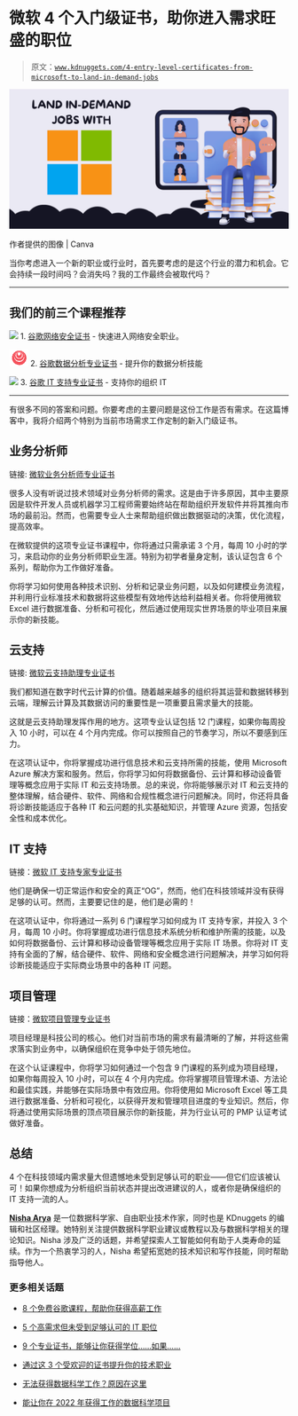 # 微软 4 个入门级证书，助你进入需求旺盛的职位

> 原文：[`www.kdnuggets.com/4-entry-level-certificates-from-microsoft-to-land-in-demand-jobs`](https://www.kdnuggets.com/4-entry-level-certificates-from-microsoft-to-land-in-demand-jobs)

![微软职位](img/a71f8b0dd39d3d8e13e4cd06019960ae.png)

作者提供的图像 | Canva

当你考虑进入一个新的职业或行业时，首先要考虑的是这个行业的潜力和机会。它会持续一段时间吗？会消失吗？我的工作最终会被取代吗？

* * *

## 我们的前三个课程推荐

![](img/0244c01ba9267c002ef39d4907e0b8fb.png) 1\. [谷歌网络安全证书](https://www.kdnuggets.com/google-cybersecurity) - 快速进入网络安全职业。

![](img/e225c49c3c91745821c8c0368bf04711.png) 2\. [谷歌数据分析专业证书](https://www.kdnuggets.com/google-data-analytics) - 提升你的数据分析技能

![](img/0244c01ba9267c002ef39d4907e0b8fb.png) 3\. [谷歌 IT 支持专业证书](https://www.kdnuggets.com/google-itsupport) - 支持你的组织 IT

* * *

有很多不同的答案和问题。你要考虑的主要问题是这份工作是否有需求。在这篇博客中，我将介绍两个特别为当前市场需求工作定制的新入门级证书。

## 业务分析师

链接: [微软业务分析师专业证书](https://imp.i384100.net/eKV5z6)

很多人没有听说过技术领域对业务分析师的需求。这是由于许多原因，其中主要原因是软件开发人员或机器学习工程师需要始终站在帮助组织开发软件并将其推向市场的最前沿。然而，也需要专业人士来帮助组织做出数据驱动的决策，优化流程，提高效率。

在微软提供的这项专业证书课程中，你将通过只需承诺 3 个月，每周 10 小时的学习，来启动你的业务分析师职业生涯。特别为初学者量身定制，该认证包含 6 个系列，帮助你为工作做好准备。

你将学习如何使用各种技术识别、分析和记录业务问题，以及如何建模业务流程，并利用行业标准技术和数据将这些模型有效地传达给利益相关者。你将使用微软 Excel 进行数据准备、分析和可视化，然后通过使用现实世界场景的毕业项目来展示你的新技能。

## 云支持

链接: [微软云支持助理专业证书](https://imp.i384100.net/B0ZVv0)

我们都知道在数字时代云计算的价值。随着越来越多的组织将其运营和数据转移到云端，理解云计算及其数据访问的重要性是一项重要且需求量大的技能。

这就是云支持助理发挥作用的地方。这项专业认证包括 12 门课程，如果你每周投入 10 小时，可以在 4 个月内完成。你可以按照自己的节奏学习，所以不要感到压力。

在这项认证中，你将掌握成功进行信息技术和云支持所需的技能，使用 Microsoft Azure 解决方案和服务。然后，你将学习如何将数据备份、云计算和移动设备管理等概念应用于实际 IT 和云支持场景。总的来说，你将能够展示对 IT 和云支持的整体理解，结合硬件、软件、网络和合规性概念进行问题解决。同时，你还将具备将诊断技能适应于各种 IT 和云问题的扎实基础知识，并管理 Azure 资源，包括安全性和成本优化。

## IT 支持

链接：[微软 IT 支持专家专业证书](https://imp.i384100.net/6erQYE)

他们是确保一切正常运作和安全的真正“OG”，然而，他们在科技领域并没有获得足够的认可。然而，主要要记住的是，他们是必需的！

在这项认证中，你将通过一系列 6 门课程学习如何成为 IT 支持专家，并投入 3 个月，每周 10 小时。你将掌握成功进行信息技术系统分析和维护所需的技能，以及如何将数据备份、云计算和移动设备管理等概念应用于实际 IT 场景。你将对 IT 支持有全面的了解，结合硬件、软件、网络和安全概念进行问题解决，并学习如何将诊断技能适应于实际商业场景中的各种 IT 问题。

## 项目管理

链接：[微软项目管理专业证书](https://imp.i384100.net/Y9QvMK)

项目经理是科技公司的核心。他们对当前市场的需求有最清晰的了解，并将这些需求落实到业务中，以确保组织在竞争中处于领先地位。

在这个认证课程中，你将学习如何通过一个包含 9 门课程的系列成为项目经理，如果你每周投入 10 小时，可以在 4 个月内完成。你将掌握项目管理术语、方法论和最佳实践，并能够在实际场景中有效应用。你将使用如 Microsoft Excel 等工具进行数据准备、分析和可视化，以获得开发和管理项目进度的专业知识。然后，你将通过使用实际场景的顶点项目展示你的新技能，并为行业认可的 PMP 认证考试做好准备。

## 总结

4 个在科技领域内需求量大但遗憾地未受到足够认可的职业——但它们应该被认可！如果你想成为分析组织当前状态并提出改进建议的人，或者你是确保组织的 IT 支持一流的人。

[](https://www.linkedin.com/in/nisha-arya-ahmed/)****[Nisha Arya](https://www.linkedin.com/in/nisha-arya-ahmed/)**** 是一位数据科学家、自由职业技术作家，同时也是 KDnuggets 的编辑和社区经理。她特别关注提供数据科学职业建议或教程以及与数据科学相关的理论知识。Nisha 涉及广泛的话题，并希望探索人工智能如何有助于人类寿命的延续。作为一个热衷学习的人，Nisha 希望拓宽她的技术知识和写作技能，同时帮助指导他人。

### 更多相关话题

+   [8 个免费谷歌课程，帮助你获得高薪工作](https://www.kdnuggets.com/8-free-google-courses-to-land-top-paying-jobs)

+   [5 个高需求但未受到足够认可的 IT 职位](https://www.kdnuggets.com/5-it-jobs-that-are-high-in-demand-but-dont-get-enough-recognition)

+   [9 个专业证书，能够让你获得学位……如果……](https://www.kdnuggets.com/9-professional-certificates-that-can-take-you-onto-a-degree-if-you-really-want-to)

+   [通过这 3 个受欢迎的证书提升你的技术职业](https://www.kdnuggets.com/advance-your-tech-career-with-these-3-popular-certificates)

+   [无法获得数据科学工作？原因在这里](https://www.kdnuggets.com/2022/01/unable-land-data-science-job.html)

+   [能让你在 2022 年获得工作的数据科学项目](https://www.kdnuggets.com/2022/05/data-science-projects-land-job-2022.html)
